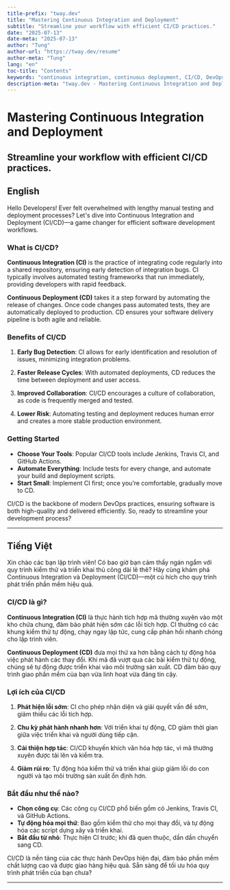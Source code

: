 ```yaml
---
title-prefix: "tway.dev"
title: "Mastering Continuous Integration and Deployment"
subtitle: "Streamline your workflow with efficient CI/CD practices."
date: "2025-07-13"
date-meta: "2025-07-13"
author: "Tung"
author-url: "https://tway.dev/resume"
author-meta: "Tung"
lang: "en"
toc-title: "Contents"
keywords: "continuous integration, continuous deployment, CI/CD, DevOps, software development"
description-meta: "tway.dev - Mastering Continuous Integration and Deployment - Streamline your workflow with efficient CI/CD practices."
---
```


# Mastering Continuous Integration and Deployment
## Streamline your workflow with efficient CI/CD practices.

## English
Hello Developers! Ever felt overwhelmed with lengthy manual testing and deployment processes? Let's dive into Continuous Integration and Deployment (CI/CD)—a game changer for efficient software development workflows.

### What is CI/CD?

**Continuous Integration (CI)** is the practice of integrating code regularly into a shared repository, ensuring early detection of integration bugs. CI typically involves automated testing frameworks that run immediately, providing developers with rapid feedback.

**Continuous Deployment (CD)** takes it a step forward by automating the release of changes. Once code changes pass automated tests, they are automatically deployed to production. CD ensures your software delivery pipeline is both agile and reliable.

### Benefits of CI/CD

1. **Early Bug Detection**: CI allows for early identification and resolution of issues, minimizing integration problems.

2. **Faster Release Cycles**: With automated deployments, CD reduces the time between deployment and user access.

3. **Improved Collaboration**: CI/CD encourages a culture of collaboration, as code is frequently merged and tested.

4. **Lower Risk**: Automating testing and deployment reduces human error and creates a more stable production environment.

### Getting Started

- **Choose Your Tools**: Popular CI/CD tools include Jenkins, Travis CI, and GitHub Actions.
- **Automate Everything**: Include tests for every change, and automate your build and deployment scripts.
- **Start Small**: Implement CI first; once you’re comfortable, gradually move to CD.

CI/CD is the backbone of modern DevOps practices, ensuring software is both high-quality and delivered efficiently. So, ready to streamline your development process?

---

## Tiếng Việt
Xin chào các bạn lập trình viên! Có bao giờ bạn cảm thấy ngán ngẩm với quy trình kiểm thử và triển khai thủ công dài lê thê? Hãy cùng khám phá Continuous Integration và Deployment (CI/CD)—một cú hích cho quy trình phát triển phần mềm hiệu quả.

### CI/CD là gì?

**Continuous Integration (CI)** là thực hành tích hợp mã thường xuyên vào một kho chứa chung, đảm bảo phát hiện sớm các lỗi tích hợp. CI thường có các khung kiểm thử tự động, chạy ngay lập tức, cung cấp phản hồi nhanh chóng cho lập trình viên.

**Continuous Deployment (CD)** đưa mọi thứ xa hơn bằng cách tự động hóa việc phát hành các thay đổi. Khi mã đã vượt qua các bài kiểm thử tự động, chúng sẽ tự động được triển khai vào môi trường sản xuất. CD đảm bảo quy trình giao phần mềm của bạn vừa linh hoạt vừa đáng tin cậy.

### Lợi ích của CI/CD

1. **Phát hiện lỗi sớm**: CI cho phép nhận diện và giải quyết vấn đề sớm, giảm thiểu các lỗi tích hợp.

2. **Chu kỳ phát hành nhanh hơn**: Với triển khai tự động, CD giảm thời gian giữa việc triển khai và người dùng tiếp cận.

3. **Cải thiện hợp tác**: CI/CD khuyến khích văn hóa hợp tác, vì mã thường xuyên được tải lên và kiểm tra.

4. **Giảm rủi ro**: Tự động hóa kiểm thử và triển khai giúp giảm lỗi do con người và tạo môi trường sản xuất ổn định hơn.

### Bắt đầu như thế nào?

- **Chọn công cụ**: Các công cụ CI/CD phổ biến gồm có Jenkins, Travis CI, và GitHub Actions.
- **Tự động hóa mọi thứ**: Bao gồm kiểm thử cho mọi thay đổi, và tự động hóa các script dựng xây và triển khai.
- **Bắt đầu từ nhỏ**: Thực hiện CI trước; khi đã quen thuộc, dần dần chuyển sang CD.

CI/CD là nền tảng của các thực hành DevOps hiện đại, đảm bảo phần mềm chất lượng cao và được giao hàng hiệu quả. Sẵn sàng để tối ưu hóa quy trình phát triển của bạn chưa?

---